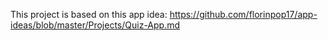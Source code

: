 This project is based on this app idea:
https://github.com/florinpop17/app-ideas/blob/master/Projects/Quiz-App.md
